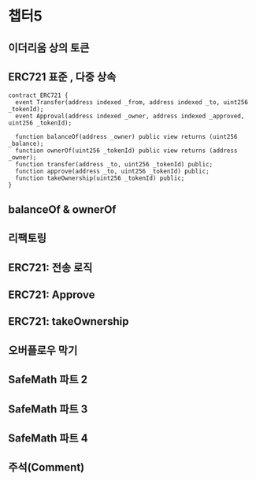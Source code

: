 # 챕터5

## 이더리움 상의 토큰
## ERC721 표준 , 다중 상속
```solidity
contract ERC721 {
  event Transfer(address indexed _from, address indexed _to, uint256 _tokenId);
  event Approval(address indexed _owner, address indexed _approved, uint256 _tokenId);

  function balanceOf(address _owner) public view returns (uint256 _balance);
  function ownerOf(uint256 _tokenId) public view returns (address _owner);
  function transfer(address _to, uint256 _tokenId) public;
  function approve(address _to, uint256 _tokenId) public;
  function takeOwnership(uint256 _tokenId) public;
}
```

##  balanceOf & ownerOf

## 리팩토링
## ERC721: 전송 로직 
## ERC721: Approve
## ERC721: takeOwnership
## 오버플로우 막기

## SafeMath 파트 2
 
##  SafeMath 파트 3 
## SafeMath 파트 4
## 주석(Comment)
